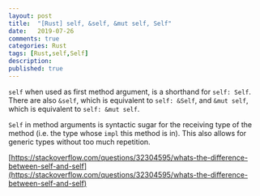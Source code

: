 ```yaml
---
layout: post
title:  "[Rust] self, &self, &mut self, Self"
date:   2019-07-26
comments: true
categories: Rust
tags: [Rust,self,Self]
description:
published: true
---
```


`self` when used as first method argument, is a shorthand for `self: Self`. There are also `&self`, which is equivalent to `self: &Self`, and `&mut self`, which is equivalent to `self: &mut self`.

`Self` in method arguments is syntactic sugar for the receiving type of the method (i.e. the type whose `impl` this method is in). This also allows for generic types without too much repetition.

[https://stackoverflow.com/questions/32304595/whats-the-difference-between-self-and-self](https://stackoverflow.com/questions/32304595/whats-the-difference-between-self-and-self)
